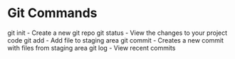 # Git Commands

git init - Create a new git repo
git status - View the changes to your project code
git add - Add file to staging area
git commit - Creates a new commit with files from staging area
git log - View recent commits